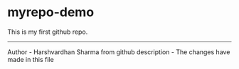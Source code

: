 # myrepo-demo
This is my first github repo.
<br>
<hr>
Author - Harshvardhan Sharma from github
description - The changes have made in this file